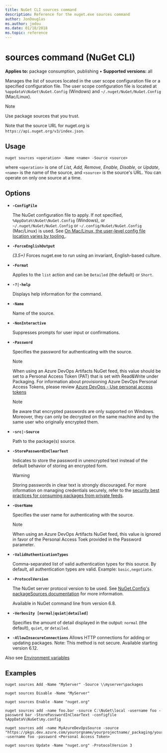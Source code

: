 ```yaml
---
title: NuGet CLI sources command
description: Reference for the nuget.exe sources command
author: JonDouglas
ms.author: jodou
ms.date: 01/18/2018
ms.topic: reference
---
```


# sources command (NuGet CLI)

**Applies to:** package consumption, publishing &bullet; **Supported versions:** all

Manages the list of sources located in the user scope configuration file or a specified configuration file. The user scope configuration file is located at `%appdata%\NuGet\NuGet.Config` (Windows) and `~/.nuget/NuGet/NuGet.Config` (Mac/Linux).

> [!NOTE]
> Use package sources that you trust.

Note that the source URL for nuget.org is `https://api.nuget.org/v3/index.json`.

## Usage

```cli
nuget sources <operation> -Name <name> -Source <source>
```

where `<operation>` is one of *List, Add, Remove, Enable, Disable,* or *Update*, `<name>` is the name of the source, and `<source>` is the source's URL. You can operate on only one source at a time.

## Options

- **`-ConfigFile`**

  The NuGet configuration file to apply. If not specified, `%AppData%\NuGet\NuGet.Config` (Windows), or `~/.nuget/NuGet/NuGet.Config` or `~/.config/NuGet/NuGet.Config` (Mac/Linux) is used. See [On Mac/Linux, the user-level config file location varies by tooling.](../../consume-packages/configuring-nuget-behavior.md#on-maclinux-the-user-level-config-file-location-varies-by-tooling).

- **`-ForceEnglishOutput`**

  *(3.5+)* Forces nuget.exe to run using an invariant, English-based culture.

- **`-Format`**

  Applies to the `list` action and can be `Detailed` (the default) or `Short`.

- **`-?|-help`**

  Displays help information for the command.

- **`-Name`**

  Name of the source.

- **`-NonInteractive`**

  Suppresses prompts for user input or confirmations.

- **`-Password`**

  Specifies the password for authenticating with the source.
  
  > [!NOTE]
  > When using an Azure DevOps Artifacts NuGet feed, this value should be set to a Personal Access Token (PAT) that is set with Read&Write under Packaging.
  > For information about provisioning Azure DevOps Personal Access Tokens, please review [Azure DevOps - Use personal access tokens](https://learn.microsoft.com/azure/devops/organizations/accounts/use-personal-access-tokens-to-authenticate?view=azure-devops&tabs=Windows)

  > [!NOTE]
  > Be aware that encrypted passwords are only supported on Windows.
  > Moreover, they can only be decrypted on the same machine and by the same user who originally encrypted them.

- **`-src|-Source`**

  Path to the package(s) source.

- **`-StorePasswordInClearText`**

  Indicates to store the password in unencrypted text instead of the default behavior of storing an encrypted form.

  > [!WARNING]
  > Storing passwords in clear text is strongly discouraged.
  > For more information on managing credentials securely, refer to the [security best practices for consuming packages from private feeds](../../consume-packages/consuming-packages-authenticated-feeds.md#security-best-practices-for-managing-credentials).

- **`-UserName`**

  Specifies the user name for authenticating with the source.

  > [!NOTE]
  > When using an Azure DevOps Artifacts NuGet feed, this value is ignored in favor of the Personal Access Toek provided in the Password parameter.

- **`-ValidAuthenticationTypes`**

  Comma-separated list of valid authentication types for this source. By default, all authentication types are valid. Example: `basic,negotiate`.

- **`-ProtocolVersion`**

  The NuGet server protocol version to be used.
  See [NuGet.Config's packageSources documentation](../nuget-config-file.md#packagesources) for more information.
  
  Available in NuGet command line from version 6.8.
  
- **`-Verbosity [normal|quiet|detailed]`**

  Specifies the amount of detail displayed in the output: `normal` (the default), `quiet`, or `detailed`.
  
- **`-AllowInsecureConnections`**
  Allows HTTP connections for adding or updating packages. Note: This method is not secure. Available starting version 6.12.

Also see [Environment variables](cli-ref-environment-variables.md)

## Examples

```cli
nuget sources Add -Name "MyServer" -Source \\myserver\packages

nuget sources Disable -Name "MyServer"

nuget sources Enable -Name "nuget.org"

nuget sources add -name foo.bar -source C:\NuGet\local -username foo -password bar -StorePasswordInClearText -configfile %AppData%\NuGet\my.config

nuget sources add -name MyAzureDevOpsSource -source "https://pkgs.dev.azure.com/yourorgname/yourprojectname/_packaging/yourfeedname/nuget/v3/index.json" -username foo -password <Personal Access Token>

nuget sources Update -Name "nuget.org" -ProtocolVersion 3
```

